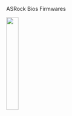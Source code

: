 ASRock Bios Firmwares

<img src="https://www.asrock.com/mb/photo/A75M-ITX(M1).png" width="25%"></img>
